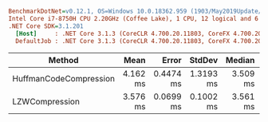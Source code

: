``` ini

BenchmarkDotNet=v0.12.1, OS=Windows 10.0.18362.959 (1903/May2019Update/19H1)
Intel Core i7-8750H CPU 2.20GHz (Coffee Lake), 1 CPU, 12 logical and 6 physical cores
.NET Core SDK=3.1.201
  [Host]     : .NET Core 3.1.3 (CoreCLR 4.700.20.11803, CoreFX 4.700.20.12001), X64 RyuJIT
  DefaultJob : .NET Core 3.1.3 (CoreCLR 4.700.20.11803, CoreFX 4.700.20.12001), X64 RyuJIT


```
|                 Method |     Mean |     Error |    StdDev |   Median | Ratio | RatioSD |
|----------------------- |---------:|----------:|----------:|---------:|------:|--------:|
| HuffmanCodeCompression | 4.162 ms | 0.4474 ms | 1.3193 ms | 3.509 ms |  1.00 |    0.00 |
|         LZWCompression | 3.576 ms | 0.0699 ms | 0.1002 ms | 3.561 ms |  0.81 |    0.30 |
